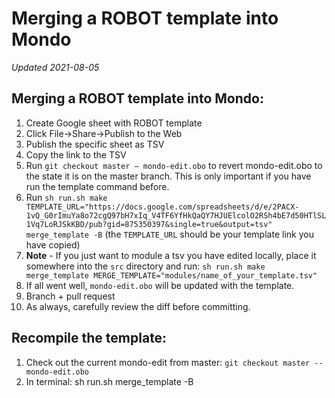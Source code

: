 # Merging a ROBOT template into Mondo

_Updated 2021-08-05_

## Merging a ROBOT template into Mondo:

1. Create Google sheet with ROBOT template
1. Click File->Share->Publish to the Web
1. Publish the specific sheet as TSV
1. Copy the link to the TSV
1. Run `git checkout master — mondo-edit.obo`  to revert mondo-edit.obo to the state it is on the master branch. This is only important if you have run the template command before.
1. Run `sh run.sh make TEMPLATE_URL="https://docs.google.com/spreadsheets/d/e/2PACX-1vQ_G0rImuYa8o72cgQ97bH7xIq_V4TF6YfHkQaQY7HJUElcolO2RSh4bE7d50HTlSL1Vq7LoRJSkKBD/pub?gid=875350397&single=true&output=tsv" merge_template -B`  (the `TEMPLATE_URL`  should be your template link you have copied)
1. **Note** - If you just want to module a tsv you have edited locally, place it somewhere into the `src` directory and run:
`sh run.sh make merge_template MERGE_TEMPLATE="modules/name_of_your_template.tsv"`
3. If all went well, `mondo-edit.obo` will be updated with the template.
4. Branch + pull request
5. As always, carefully review the diff before committing.

## Recompile the template:

1. Check out the current mondo-edit from master: `git checkout master -- mondo-edit.obo`
1. In terminal: sh run.sh merge_template -B
